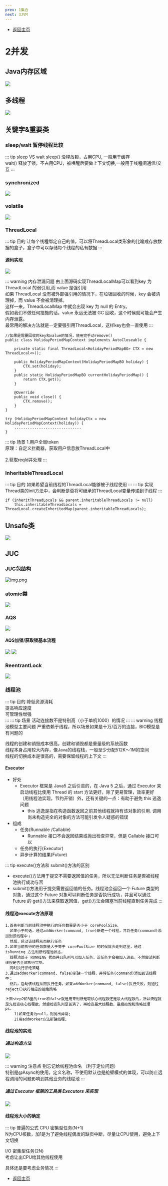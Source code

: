 ```yaml
---
prev: 1集合
next: 3JVM
---
```

* [返回主页](../home.md)
# 2并发
## Java内存区域
![](../../picture/1/2java内存区域.png)

## 多线程
![](../../picture/1/2多线程.png)

## 关键字&重要类
### sleep/wait 暂停线程比较
::: tip sleep VS wait
sleep() 没释放锁，占用CPU, 一般用于缓存<br>
wait() 释放了锁，不占用CPU，被唤醒后要做上下文切换,一般用于线程间通信/交互
:::
### synchronized
![](../../picture/1/2synchronized.png)

### volatile
![](../../picture/1/2volatile.png)

### ThreadLocal
::: tip 目的
让每个线程绑定自己的值，可以将ThreadLocal类形象的比喻成存放数据的盒子，盒子中可以存储每个线程的私有数据
:::
#### 源码实现
![](../../picture/1/2ThreadLocal源码实现.png)

::: warning 内存泄漏问题
由上面源码实现ThreadLocalMap可以看到key 为 ThreadLocal 的弱引用,而 value 是强引用<br>
如果 ThreadLocal 没有被外部强引用的情况下，在垃圾回收的时候，key 会被清理掉，而 value 不会被清理掉。<br>
这样一来，ThreadLocalMap 中就会出现 key 为 null 的 Entry。<br>
假如我们不做任何措施的话，value 永远无法被 GC 回收，这个时候就可能会产生内存泄露。<br>
最常用的解决方法就是一定要强引用ThreadLocal，这样key也会一直使用
:::
```java{4,15}
//如果是需要回收的key和value的情况，使用完手动remove()
public class HolidayPeriodMapContext implements AutoCloseable {

    private static final ThreadLocal<HolidayPeriodMapBO> CTX = new ThreadLocal<>();
    
    public HolidayPeriodMapContext(HolidayPeriodMapBO holiday) {
        CTX.set(holiday);
    }
    public static HolidayPeriodMapBO currentHolidayPeriodMap() {
        return CTX.get();
    }

    @Override
    public void close() {
        CTX.remove();
    }
}

try (HolidayPeriodMapContext holidayCtx = new HolidayPeriodMapContext(holiday)) {
    ..............................
}
```

::: tip 场景
1.用户全局token<br>
原理：自定义拦截器，获取用户信息放ThreadLocal中<br><br>
2.获取reqId并处理
:::

### InheritableThreadLocal
::: tip 目的
如果希望当前线程的ThreadLocal能够被子线程使用
:::
::: tip 实现
Thread类的init方法中，会判断是否将可继承的ThreadLocal变量传递到子线程
:::
```java{2}
if (inheritThreadLocals && parent.inheritableThreadLocals != null)
    this.inheritableThreadLocals = ThreadLocal.createInheritedMap(parent.inheritableThreadLocals);
```

## Unsafe类
![](../../picture/1/2unsafe.png)

## JUC
### JUC包结构
![img.png](../../picture/1/2JUC包结构.png)

[comment]: <> (+ 1.atomic包)

[comment]: <> (+ 2.locks包)

[comment]: <> (    + AQS抽象类（AbstractQueuedSynchronizer）)

[comment]: <> (    + ReentrantLock)

[comment]: <> (    + Lock接口)

[comment]: <> (        + 读锁/写锁/可重入锁..)

[comment]: <> (    + ReadWriteLock接口)

[comment]: <> (        + ReentrantReadWriteLock  )

[comment]: <> (    + Condition 接口 )

[comment]: <> (        + Condition 将对象监视器方法（wait、notify 和 notifyAll）分解为不同的对象，通过将它们与任意 Lock 实现的使用结合起来，使每个对象具有多个等待集的效果。 Lock 代替了同步方法和语句的使用，Condition 代替了 Object 监视器方法的使用。)

[comment]: <> (+ 3.当前concurrent包的类)

[comment]: <> (    + 3.1并发容器)

[comment]: <> (        + ConcurrentHashMap)

[comment]: <> (        + BlockingQueue 阻塞队列)

[comment]: <> (        + CopyOnWriteArrayList)

[comment]: <> (        +ConcurrentSkipListMap 跳表实现)

[comment]: <> (    + 3.2并发工具类)

[comment]: <> (        + CountDownLatch)

[comment]: <> (            + 允许 count 个线程阻塞在一个地方，直至所有线程的任务都执行完毕)

[comment]: <> (        + CyclicBarrier)

[comment]: <> (        + Semaphore)

[comment]: <> (            + 信号量)

[comment]: <> (        + 线程池)

[comment]: <> (    + 3.3执行框架)

[comment]: <> (        + Executor)

[comment]: <> (        + Future)

[comment]: <> (        + Callable)
    
### atomic类
![](../../picture/1/2atomic包.png)

### AQS
![](../../picture/1/2AQS.png)
#### AQS加锁/获取锁基本流程
![](../../picture/1/2AQSlock.png)
![](../../picture/1/2AQSlock2.png)
### ReentrantLock
![](../../picture/1/2ReentrantLock.png)

### 线程池
::: tip  目的
降低资源消耗<br>
提高响应速度<br>
可管理性增强<br>
:::
::: tip 场景
活动连接数不是特别高（小于单机1000）的情况
:::
::: warning 线程池模型主要问题
严重依赖于线程，所以场景如果是十万/百万的连接，BIO模型是有问题的

线程的创建和销毁成本很高，创建和销毁都是重量级的系统函数<br>
线程本身占用较大内存，像Java的线程栈，一般至少分配512K～1M的空间<br>
线程的切换成本是很高的，需要保留线程的上下文
:::

#### Executor
+ 好处
    + Executor 框架是 Java5 之后引进的，在 Java 5 之后，通过 Executor 来启动线程比使用 Thread 的 start 方法更好，除了更易管理，效率更好（用线程池实现，节约开销）外，还有关键的一点：有助于避免 this 逃逸问题
        + this 逃逸是指在构造函数返回之前其他线程就持有该对象的引用. 调用尚未构造完全的对象的方法可能引发令人疑惑的错误
+ 组成
    + 任务(Runnable /Callable)
        + Runnable 接口不会返回结果或抛出检查异常，但是 Callable 接口可以
    + 任务的执行(Executor)
    + 异步计算的结果(Future)

::: tip  execute()方法和 submit()方法的区别
+ execute()方法用于提交不需要返回值的任务，所以无法判断任务是否被线程池执行成功与否
+ submit()方法用于提交需要返回值的任务。线程池会返回一个 Future 类型的对象，通过这个 Future 对象可以判断任务是否执行成功，并且可以通过 Future 的 get()方法来获取返回值，get()方法会阻塞当前线程直到任务完成
:::
#### 线程池execute方法原理
```text
1.首先判断当前线程池中执行的任务数量是否小于 corePoolSize，
  如果小于的话，通过addWorker(command, true)新建一个线程，并将任务(command)添加到该线程中；
  然后，启动该线程从而执行任务
2.如果当前执行的任务数量大于等于 corePoolSize 的时候就会走到这里，通过 isRunning 方法判断线程池状态，
  线程池处于 RUNNING 状态并且队列可以加入任务，该任务才会被加入进去，不然尝试判断线程是否全部执行完毕。
  同时执行拒绝策略
3.通过addWorker(command, false)新建一个线程，并将任务(command)添加到该线程中；
  然后，启动该线程从而执行任务。如果addWorker(command, false)执行失败，则通过reject()执行相应的拒绝策略
  
上面step2和3里的true和false就是用来判断是取核心线程数还是最大线程数的，所以流程就是先检查核心线程数，然后检查队列是否满了，再检查最大线程数，最后按饱和策略处理
ps.
    1)如果任务为null，则抛出异常;
    2)用addWorker方法新建线程;
```

#### 线程池的实现
##### 通过构造方法
![](../../picture/1/2ThreadPoolExecutor.png)

::: warning 注意点
别忘记给线程池命名 （利于定位问题）<br>
特别是@Async的使用，定义名称，不使用默认也是舱壁模式的体现，可以防止远程调用的问题影响到其他业务的线程池
:::
##### 通过 Executor 框架的工具类 Executors 来实现
![](../../picture/1/2Executors.png)

#### 线程池大小的确定
::: tip 普遍的公式
CPU 密集型任务(N+1)  <br>
N为CPU核数，加1是为了避免线程偶发的缺页中断，尽量让CPU使用，避免上下文切换

I/O 密集型任务(2N)<br>
考虑让出CPU给其他线程使用

具体还是要考虑业务情况
:::

* [返回主页](../home.md)